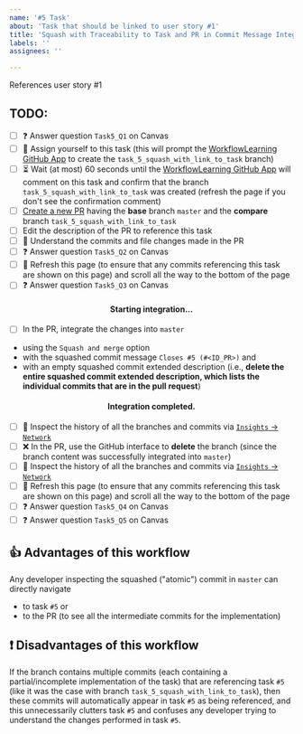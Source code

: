 ```yaml
---
name: '#5 Task'
about: 'Task that should be linked to user story #1'
title: 'Squash with Traceability to Task and PR in Commit Message Integration Strategy, but with Some Commits in the Branch Referencing the Task'
labels: ''
assignees: ''

---
```


References user story #1

## TODO:
- [ ] :question: Answer question `Task5_Q1` on Canvas
- [ ] :bust_in_silhouette: Assign yourself to this task (this will prompt the [WorkflowLearning GitHub App](https://github.com/apps/workflowlearning) to create the `task_5_squash_with_link_to_task` branch)
- [ ] :hourglass_flowing_sand: Wait (at most) 60 seconds until the [WorkflowLearning GitHub App](https://github.com/apps/workflowlearning) will comment on this task and confirm that the branch `task_5_squash_with_link_to_task` was created (refresh the page if you don't see the confirmation comment)
- [ ] [Create a new PR](../compare/task_5_squash_with_link_to_task?expand=1) having the **base** branch `master` and the **compare** branch `task_5_squash_with_link_to_task`
- [ ] Edit the description of the PR to reference this task
- [ ] :brain: Understand the commits and file changes made in the PR
- [ ] :question: Answer question `Task5_Q2` on Canvas
- [ ] :arrows_counterclockwise: Refresh this page (to ensure that any commits referencing this task are shown on this page) and scroll all the way to the bottom of the page
- [ ] :question: Answer question `Task5_Q3` on Canvas

<h4 align='center'>Starting integration...</h4>

- [ ] In the PR, integrate the changes into `master`
- using the `Squash and merge` option
- with the squashed commit message `Closes #5 (#<ID_PR>)` and
- with an empty squashed commit extended description (i.e., **delete the entire squashed commit extended description, which lists the individual commits that are in the pull request**)

<h4 align='center'>Integration completed.</h4>

- [ ] :eyes: Inspect the history of all the branches and commits via [`Insights` -> `Network`](../network)
- [ ] :x: In the PR, use the GitHub interface to **delete** the branch (since the branch content was successfully integrated into `master`)
- [ ] :eyes: Inspect the history of all the branches and commits via [`Insights` -> `Network`](../network)
- [ ] :arrows_counterclockwise: Refresh this page (to ensure that any commits referencing this task are shown on this page) and scroll all the way to the bottom of the page
- [ ] :question: Answer question `Task5_Q4` on Canvas
- [ ] :question: Answer question `Task5_Q5` on Canvas

## :thumbsup: Advantages of this workflow
Any developer inspecting the squashed ("atomic") commit in `master` can directly navigate
- to task `#5` or
- to the PR (to see all the intermediate commits for the implementation)

## :heavy_exclamation_mark: Disadvantages of this workflow
If the branch contains multiple commits (each containing a partial/incomplete implementation of the task) that are referencing task `#5` (like it was the case with branch `task_5_squash_with_link_to_task`), then these commits will automatically appear in task `#5` as being referenced, and this unnecessarily clutters task `#5` and confuses any developer trying to understand the changes performed in task `#5`.
